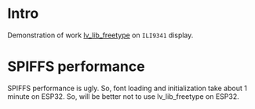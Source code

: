 # Intro

Demonstration of work [lv_lib_freetype](https://github.com/lvgl/lv_lib_freetype/) on `ILI9341` display.

# SPIFFS performance

SPIFFS performance is ugly. So, font loading and initialization take about 1 minute on ESP32. 
So, will be better not to use lv_lib_freetype on ESP32.